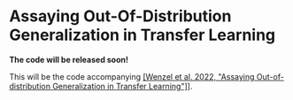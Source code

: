 # Assaying Out-Of-Distribution Generalization in Transfer Learning

**The code will be released soon!**

This will be the code accompanying [[Wenzel et al. 2022, "Assaying Out-of-distribution Generalization in Transfer Learning"]](https://arxiv.org/abs/2207.09239)].

